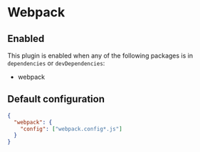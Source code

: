 # Webpack

## Enabled

This plugin is enabled when any of the following packages is in `dependencies` or `devDependencies`:

- webpack

## Default configuration

```json
{
  "webpack": {
    "config": ["webpack.config*.js"]
  }
}
```
